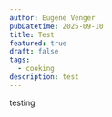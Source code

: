 ```yaml
---
author: Eugene Venger
pubDatetime: 2025-09-10
title: Test
featured: true
draft: false
tags:
  - cooking
description: test
---
```

testing